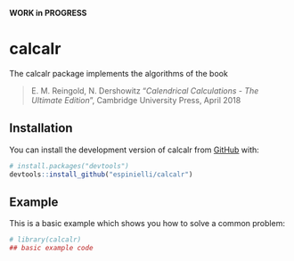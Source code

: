 
<!-- README.md is generated from README.Rmd. Please edit that file -->

**WORK in PROGRESS**

# calcalr

<!-- badges: start -->
<!-- badges: end -->

The calcalr package implements the algorithms of the book

> E. M. Reingold, N. Dershowitz “*Calendrical Calculations - The
> Ultimate Edition*”, Cambridge University Press, April 2018

## Installation

You can install the development version of calcalr from
[GitHub](https://github.com/) with:

``` r
# install.packages("devtools")
devtools::install_github("espinielli/calcalr")
```

## Example

This is a basic example which shows you how to solve a common problem:

``` r
# library(calcalr)
## basic example code
```
